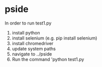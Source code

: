 # pside

In order to run test1.py
1) install python
2) install selenium (e.g. pip install selenium)
3) install chromedriver
4) update system paths
5) navigate to ../pside
6) Run the command 'python test1.py
